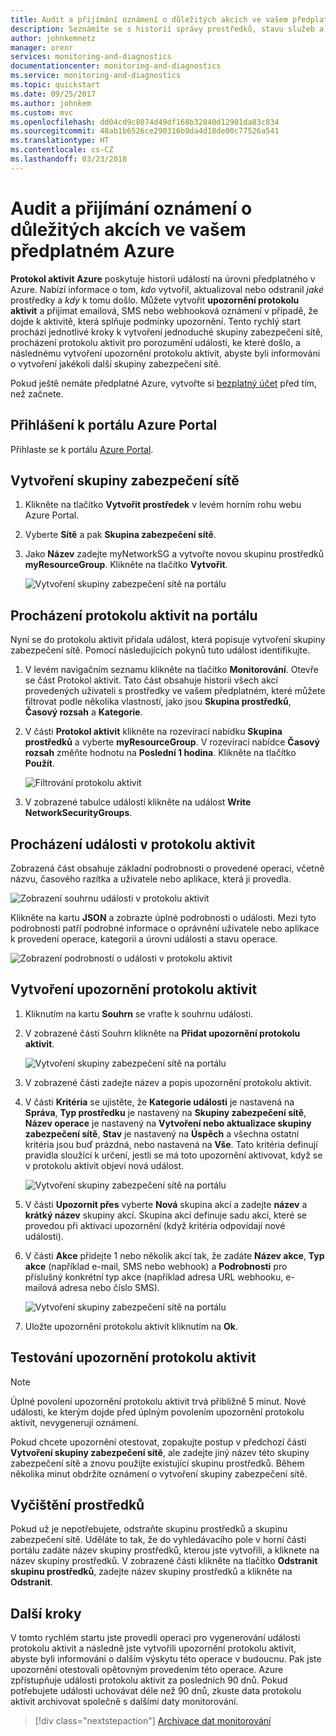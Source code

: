 ```yaml
---
title: Audit a přijímání oznámení o důležitých akcích ve vašem předplatném Azure | Dokumentace Microsoftu
description: Seznámíte se s historií správy prostředků, stavu služeb a dalších aktivit předplatného v protokolu aktivit a pak použijete upozornění protokolu aktivit k přijímání oznámení v případě provedení vysoce privilegované operace ve vašem předplatném.
author: johnkemnetz
manager: orenr
services: monitoring-and-diagnostics
documentationcenter: monitoring-and-diagnostics
ms.service: monitoring-and-diagnostics
ms.topic: quickstart
ms.date: 09/25/2017
ms.author: johnkem
ms.custom: mvc
ms.openlocfilehash: dd04cd9c8074d49df168b32840d12901da83c834
ms.sourcegitcommit: 48ab1b6526ce290316b9da4d18de00c77526a541
ms.translationtype: HT
ms.contentlocale: cs-CZ
ms.lasthandoff: 03/23/2018
---
```

# <a name="audit-and-receive-notifications-about-important-actions-in-your-azure-subscription"></a>Audit a přijímání oznámení o důležitých akcích ve vašem předplatném Azure

**Protokol aktivit Azure** poskytuje historii událostí na úrovni předplatného v Azure. Nabízí informace o tom, *kdo* vytvořil, aktualizoval nebo odstranil *jaké* prostředky a *kdy* k tomu došlo. Můžete vytvořit **upozornění protokolu aktivit** a přijímat emailová, SMS nebo webhooková oznámení v případě, že dojde k aktivitě, která splňuje podmínky upozornění. Tento rychlý start prochází jednotlivé kroky k vytvoření jednoduché skupiny zabezpečení sítě, procházení protokolu aktivit pro porozumění události, ke které došlo, a následnému vytvoření upozornění protokolu aktivit, abyste byli informováni o vytvoření jakékoli další skupiny zabezpečení sítě.

Pokud ještě nemáte předplatné Azure, vytvořte si [bezplatný účet](https://azure.microsoft.com/free/) před tím, než začnete.

## <a name="log-in-to-the-azure-portal"></a>Přihlášení k portálu Azure Portal

Přihlaste se k portálu [Azure Portal](https://portal.azure.com/).

## <a name="create-a-network-security-group"></a>Vytvoření skupiny zabezpečení sítě

1. Klikněte na tlačítko **Vytvořit prostředek** v levém horním rohu webu Azure Portal.

2. Vyberte **Sítě** a pak **Skupina zabezpečení sítě**.

3. Jako **Název** zadejte myNetworkSG a vytvořte novou skupinu prostředků **myResourceGroup**. Klikněte na tlačítko **Vytvořit**.

    ![Vytvoření skupiny zabezpečení sítě na portálu](./media/monitor-quick-audit-notify-action-in-subscription/create-network-security-group.png)

## <a name="browse-the-activity-log-in-the-portal"></a>Procházení protokolu aktivit na portálu

Nyní se do protokolu aktivit přidala událost, která popisuje vytvoření skupiny zabezpečení sítě. Pomocí následujících pokynů tuto událost identifikujte.

1. V levém navigačním seznamu klikněte na tlačítko **Monitorování**. Otevře se část Protokol aktivit. Tato část obsahuje historii všech akcí provedených uživateli s prostředky ve vašem předplatném, které můžete filtrovat podle několika vlastností, jako jsou **Skupina prostředků**, **Časový rozsah** a **Kategorie**.

2. V části **Protokol aktivit** klikněte na rozevírací nabídku **Skupina prostředků** a vyberte **myResourceGroup**. V rozevírací nabídce **Časový rozsah** změňte hodnotu na **Poslední 1 hodina**. Klikněte na tlačítko **Použít**.

    ![Filtrování protokolu aktivit](./media/monitor-quick-audit-notify-action-in-subscription/browse-activity-log.png)

3. V zobrazené tabulce událostí klikněte na událost **Write NetworkSecurityGroups**.

## <a name="browse-an-event-in-the-activity-log"></a>Procházení události v protokolu aktivit

Zobrazená část obsahuje základní podrobnosti o provedené operaci, včetně názvu, časového razítka a uživatele nebo aplikace, která ji provedla.

![Zobrazení souhrnu události v protokolu aktivit](./media/monitor-quick-audit-notify-action-in-subscription/activity-log-summary.png)

Klikněte na kartu **JSON** a zobrazte úplné podrobnosti o události. Mezi tyto podrobnosti patří podrobné informace o oprávnění uživatele nebo aplikace k provedení operace, kategorii a úrovni události a stavu operace.

![Zobrazení podrobností o události v protokolu aktivit](./media/monitor-quick-audit-notify-action-in-subscription/activity-log-json.png)

## <a name="create-an-activity-log-alert"></a>Vytvoření upozornění protokolu aktivit

1. Kliknutím na kartu **Souhrn** se vraťte k souhrnu události.

2. V zobrazené části Souhrn klikněte na **Přidat upozornění protokolu aktivit**.

    ![Vytvoření skupiny zabezpečení sítě na portálu](./media/monitor-quick-audit-notify-action-in-subscription/activity-log-summary.png)

3. V zobrazené části zadejte název a popis upozornění protokolu aktivit.

4. V části **Kritéria** se ujistěte, že **Kategorie události** je nastavená na **Správa**, **Typ prostředku** je nastavený na **Skupiny zabezpečení sítě**, **Název operace** je nastavený na **Vytvoření nebo aktualizace skupiny zabezpečení sítě**, **Stav** je nastavený na **Úspěch** a všechna ostatní kritéria jsou buď prázdná, nebo nastavená na **Vše**. Tato kritéria definují pravidla sloužící k určení, jestli se má toto upozornění aktivovat, když se v protokolu aktivit objeví nová událost.

    ![Vytvoření skupiny zabezpečení sítě na portálu](./media/monitor-quick-audit-notify-action-in-subscription/activity-log-alert-criteria.png)

5. V části **Upozornit přes** vyberte **Nová** skupina akcí a zadejte **název** a **krátký název** skupiny akcí. Skupina akcí definuje sadu akcí, které se provedou při aktivaci upozornění (když kritéria odpovídají nové události).

6. V části **Akce** přidejte 1 nebo několik akcí tak, že zadáte **Název akce**, **Typ akce** (například e-mail, SMS nebo webhook) a **Podrobnosti** pro příslušný konkrétní typ akce (například adresa URL webhooku, e-mailová adresa nebo číslo SMS).

    ![Vytvoření skupiny zabezpečení sítě na portálu](./media/monitor-quick-audit-notify-action-in-subscription/activity-log-alert-actions.png)

7. Uložte upozornění protokolu aktivit kliknutím na **Ok**.

## <a name="test-the-activity-log-alert"></a>Testování upozornění protokolu aktivit

> [!NOTE]
> Úplné povolení upozornění protokolu aktivit trvá přibližně 5 minut. Nové události, ke kterým dojde před úplným povolením upozornění protokolu aktivit, nevygenerují oznámení.
>
>

Pokud chcete upozornění otestovat, zopakujte postup v předchozí části **Vytvoření skupiny zabezpečení sítě**, ale zadejte jiný název této skupiny zabezpečení sítě a znovu použijte existující skupinu prostředků. Během několika minut obdržíte oznámení o vytvoření skupiny zabezpečení sítě.

## <a name="clean-up-resources"></a>Vyčištění prostředků

Pokud už je nepotřebujete, odstraňte skupinu prostředků a skupinu zabezpečení sítě. Uděláte to tak, že do vyhledávacího pole v horní části portálu zadáte název skupiny prostředků, kterou jste vytvořili, a kliknete na název skupiny prostředků. V zobrazené části klikněte na tlačítko **Odstranit skupinu prostředků**, zadejte název skupiny prostředků a klikněte na **Odstranit**.

## <a name="next-steps"></a>Další kroky

V tomto rychlém startu jste provedli operaci pro vygenerování události protokolu aktivit a následně jste vytvořili upozornění protokolu aktivit, abyste byli informováni o dalším výskytu této operace v budoucnu. Pak jste upozornění otestovali opětovným provedením této operace. Azure zpřístupňuje události protokolu aktivit za posledních 90 dnů. Pokud potřebujete události uchovávat déle než 90 dnů, zkuste data protokolu aktivit archivovat společně s dalšími daty monitorování.

> [!div class="nextstepaction"]
> [Archivace dat monitorování](./monitor-tutorial-archive-monitoring-data.md)
